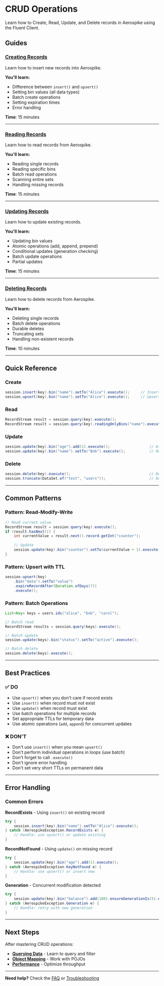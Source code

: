 # CRUD Operations

Learn how to Create, Read, Update, and Delete records in Aerospike using the Fluent Client.

## Guides

### [Creating Records](./creating-records.md)
Learn how to insert new records into Aerospike.

**You'll learn:**
- Difference between `insert()` and `upsert()`
- Setting bin values (all data types)
- Batch create operations
- Setting expiration times
- Error handling

**Time**: 15 minutes

---

### [Reading Records](./reading-records.md)
Learn how to read records from Aerospike.

**You'll learn:**
- Reading single records
- Reading specific bins
- Batch read operations
- Scanning entire sets
- Handling missing records

**Time**: 15 minutes

---

### [Updating Records](./updating-records.md)
Learn how to update existing records.

**You'll learn:**
- Updating bin values
- Atomic operations (add, append, prepend)
- Conditional updates (generation checking)
- Batch update operations
- Partial updates

**Time**: 15 minutes

---

### [Deleting Records](./deleting-records.md)
Learn how to delete records from Aerospike.

**You'll learn:**
- Deleting single records
- Batch delete operations
- Durable deletes
- Truncating sets
- Handling non-existent records

**Time**: 10 minutes

---

## Quick Reference

### Create
```java
session.insert(key).bin("name").setTo("Alice").execute();     // Insert (fail if exists)
session.upsert(key).bin("name").setTo("Alice").execute();     // Upsert (create or replace)
```

### Read
```java
RecordStream result = session.query(key).execute();                          // Read all bins
RecordStream result = session.query(key).readingOnlyBins("name").execute();  // Read specific bins
```

### Update
```java
session.update(key).bin("age").add(1).execute();                  // Atomic increment
session.update(key).bin("name").setTo("Bob").execute();           // Replace value
```

### Delete
```java
session.delete(key).execute();                                    // Delete record
session.truncate(DataSet.of("test", "users"));                    // Delete all in set
```

---

## Common Patterns

### Pattern: Read-Modify-Write
```java
// Read current value
RecordStream result = session.query(key).execute();
if (result.hasNext()) {
    int currentValue = result.next().record.getInt("counter");
    
    // Update
    session.update(key).bin("counter").setTo(currentValue + 1).execute();
}
```

### Pattern: Upsert with TTL
```java
session.upsert(key)
    .bin("data").setTo("value")
    .expireRecordAfter(Duration.ofDays(7))
    .execute();
```

### Pattern: Batch Operations
```java
List<Key> keys = users.ids("alice", "bob", "carol");

// Batch read
RecordStream results = session.query(keys).execute();

// Batch update
session.update(keys).bin("status").setTo("active").execute();

// Batch delete
session.delete(keys).execute();
```

---

## Best Practices

### ✅ DO

- Use `upsert()` when you don't care if record exists
- Use `insert()` when record must not exist
- Use `update()` when record must exist
- Use batch operations for multiple records
- Set appropriate TTLs for temporary data
- Use atomic operations (`add`, `append`) for concurrent updates

### ❌ DON'T

- Don't use `insert()` when you mean `upsert()`
- Don't perform individual operations in loops (use batch)
- Don't forget to call `.execute()`
- Don't ignore error handling
- Don't set very short TTLs on permanent data

---

## Error Handling

### Common Errors

**RecordExists** - Using `insert()` on existing record
```java
try {
    session.insert(key).bin("name").setTo("Alice").execute();
} catch (AerospikeException.RecordExists e) {
    // Handle: use upsert() or update existing
}
```

**RecordNotFound** - Using `update()` on missing record
```java
try {
    session.update(key).bin("age").add(1).execute();
} catch (AerospikeException.KeyNotFound e) {
    // Handle: use upsert() or insert new
}
```

**Generation** - Concurrent modification detected
```java
try {
    session.update(key).bin("balance").add(100).ensureGenerationIs(5).execute();
} catch (AerospikeException.Generation e) {
    // Handle: retry with new generation
}
```

---

## Next Steps

After mastering CRUD operations:

- **[Querying Data](../querying/simple-queries.md)** - Learn to query and filter
- **[Object Mapping](../object-mapping/creating-mappers.md)** - Work with POJOs
- **[Performance](../performance/batch-operations.md)** - Optimize throughput

---

**Need help?** Check the [FAQ](../../troubleshooting/faq.md) or [Troubleshooting](../../troubleshooting/common-errors.md)
